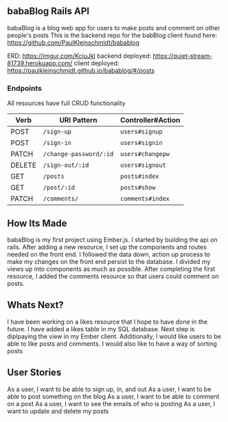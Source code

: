 ## babaBlog Rails API
babaBlog is a blog web app for users to make posts and comment on other people's posts
This is the backend repo for the babBlog client found here:
https://github.com/PaulKleinschmidt/babablog

ERD: https://imgur.com/KcjuJkl
backend deployed: https://quiet-stream-81739.herokuapp.com/
client deployed: https://paulkleinschmidt.github.io/babablog/#/posts

### Endpoints

All resources have full CRUD functionality

| Verb   | URI Pattern            | Controller#Action |
|--------|------------------------|-------------------|
| POST   | `/sign-up`             | `users#signup`    |
| POST   | `/sign-in`             | `users#signin`    |
| PATCH  | `/change-password/:id` | `users#changepw`  |
| DELETE | `/sign-out/:id`        | `users#signout`   |
| GET    | `/posts`               | `posts#index`     |
| GET    | `/post/:id`            | `posts#show`      |
| PATCH  | `/comments/`           | `comments#index`  |


## How Its Made

babaBlog is my first project using Ember.js. I started by building the api on rails. After adding a new resource, I set up the components and routes needed on the front end. I followed the data down, action up process to make my changes on the front end persist to the database. I divided my views up into components as much as possible. After completing the first resource, I added the comments resource so that users could comment on posts.

## Whats Next?

I have been working on a likes resource that I hope to have done in the future. I have added a likes table in my SQL database. Next step is diplpaying the view in my Ember client. Additionally, I would like users to be able to like posts and comments. I would also like to have a way of sorting posts

## User Stories

As a user, I want to be able to sign up, in, and out
As a user, I want to be able to post something on the blog
As a user, I want to be able to comment on a post
As a user, I want to see the emails of who is posting
As a user, I want to update and delete my posts
